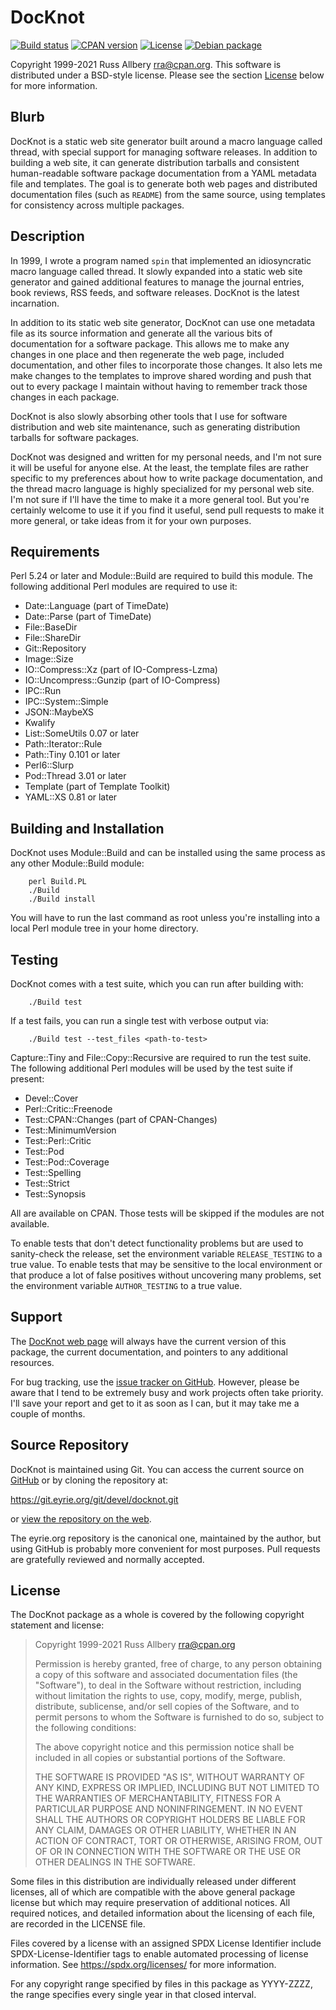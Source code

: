 # DocKnot

[![Build
status](https://github.com/rra/docknot/workflows/build/badge.svg)](https://github.com/rra/docknot/actions)
[![CPAN
version](https://img.shields.io/cpan/v/App-DocKnot)](https://metacpan.org/release/App-DocKnot)
[![License](https://img.shields.io/cpan/l/App-DocKnot)](https://github.com/rra/docknot/blob/master/LICENSE)
[![Debian
package](https://img.shields.io/debian/v/docknot/unstable)](https://tracker.debian.org/pkg/docknot)

Copyright 1999-2021 Russ Allbery <rra@cpan.org>.  This software is
distributed under a BSD-style license.  Please see the section
[License](#license) below for more information.

## Blurb

DocKnot is a static web site generator built around a macro language
called thread, with special support for managing software releases.  In
addition to building a web site, it can generate distribution tarballs and
consistent human-readable software package documentation from a YAML
metadata file and templates.  The goal is to generate both web pages and
distributed documentation files (such as `README`) from the same source,
using templates for consistency across multiple packages.

## Description

In 1999, I wrote a program named `spin` that implemented an idiosyncratic
macro language called thread.  It slowly expanded into a static web site
generator and gained additional features to manage the journal entries,
book reviews, RSS feeds, and software releases.  DocKnot is the latest
incarnation.

In addition to its static web site generator, DocKnot can use one metadata
file as its source information and generate all the various bits of
documentation for a software package.  This allows me to make any changes
in one place and then regenerate the web page, included documentation, and
other files to incorporate those changes.  It also lets me make changes to
the templates to improve shared wording and push that out to every package
I maintain without having to remember track those changes in each package.

DocKnot is also slowly absorbing other tools that I use for software
distribution and web site maintenance, such as generating distribution
tarballs for software packages.

DocKnot was designed and written for my personal needs, and I'm not sure
it will be useful for anyone else.  At the least, the template files are
rather specific to my preferences about how to write package
documentation, and the thread macro language is highly specialized for my
personal web site.  I'm not sure if I'll have the time to make it a more
general tool.  But you're certainly welcome to use it if you find it
useful, send pull requests to make it more general, or take ideas from it
for your own purposes.

## Requirements

Perl 5.24 or later and Module::Build are required to build this module.
The following additional Perl modules are required to use it:

* Date::Language (part of TimeDate)
* Date::Parse (part of TimeDate)
* File::BaseDir
* File::ShareDir
* Git::Repository
* Image::Size
* IO::Compress::Xz (part of IO-Compress-Lzma)
* IO::Uncompress::Gunzip (part of IO-Compress)
* IPC::Run
* IPC::System::Simple
* JSON::MaybeXS
* Kwalify
* List::SomeUtils 0.07 or later
* Path::Iterator::Rule
* Path::Tiny 0.101 or later
* Perl6::Slurp
* Pod::Thread 3.01 or later
* Template (part of Template Toolkit)
* YAML::XS 0.81 or later

## Building and Installation

DocKnot uses Module::Build and can be installed using the same process as
any other Module::Build module:

```
    perl Build.PL
    ./Build
    ./Build install
```

You will have to run the last command as root unless you're installing
into a local Perl module tree in your home directory.

## Testing

DocKnot comes with a test suite, which you can run after building with:

```
    ./Build test
```

If a test fails, you can run a single test with verbose output via:

```
    ./Build test --test_files <path-to-test>
```

Capture::Tiny and File::Copy::Recursive are required to run the test
suite.  The following additional Perl modules will be used by the test
suite if present:

* Devel::Cover
* Perl::Critic::Freenode
* Test::CPAN::Changes (part of CPAN-Changes)
* Test::MinimumVersion
* Test::Perl::Critic
* Test::Pod
* Test::Pod::Coverage
* Test::Spelling
* Test::Strict
* Test::Synopsis

All are available on CPAN.  Those tests will be skipped if the modules are
not available.

To enable tests that don't detect functionality problems but are used to
sanity-check the release, set the environment variable `RELEASE_TESTING`
to a true value.  To enable tests that may be sensitive to the local
environment or that produce a lot of false positives without uncovering
many problems, set the environment variable `AUTHOR_TESTING` to a true
value.

## Support

The [DocKnot web page](https://www.eyrie.org/~eagle/software/docknot/)
will always have the current version of this package, the current
documentation, and pointers to any additional resources.

For bug tracking, use the [issue tracker on
GitHub](https://github.com/rra/docknot/issues).  However, please be aware
that I tend to be extremely busy and work projects often take priority.
I'll save your report and get to it as soon as I can, but it may take me a
couple of months.

## Source Repository

DocKnot is maintained using Git.  You can access the current source on
[GitHub](https://github.com/rra/docknot) or by cloning the repository at:

https://git.eyrie.org/git/devel/docknot.git

or [view the repository on the
web](https://git.eyrie.org/?p=devel/docknot.git).

The eyrie.org repository is the canonical one, maintained by the author,
but using GitHub is probably more convenient for most purposes.  Pull
requests are gratefully reviewed and normally accepted.

## License

The DocKnot package as a whole is covered by the following copyright
statement and license:

> Copyright 1999-2021
>     Russ Allbery <rra@cpan.org>
>
> Permission is hereby granted, free of charge, to any person obtaining a
> copy of this software and associated documentation files (the "Software"),
> to deal in the Software without restriction, including without limitation
> the rights to use, copy, modify, merge, publish, distribute, sublicense,
> and/or sell copies of the Software, and to permit persons to whom the
> Software is furnished to do so, subject to the following conditions:
>
> The above copyright notice and this permission notice shall be included in
> all copies or substantial portions of the Software.
>
> THE SOFTWARE IS PROVIDED "AS IS", WITHOUT WARRANTY OF ANY KIND, EXPRESS OR
> IMPLIED, INCLUDING BUT NOT LIMITED TO THE WARRANTIES OF MERCHANTABILITY,
> FITNESS FOR A PARTICULAR PURPOSE AND NONINFRINGEMENT.  IN NO EVENT SHALL
> THE AUTHORS OR COPYRIGHT HOLDERS BE LIABLE FOR ANY CLAIM, DAMAGES OR OTHER
> LIABILITY, WHETHER IN AN ACTION OF CONTRACT, TORT OR OTHERWISE, ARISING
> FROM, OUT OF OR IN CONNECTION WITH THE SOFTWARE OR THE USE OR OTHER
> DEALINGS IN THE SOFTWARE.

Some files in this distribution are individually released under different
licenses, all of which are compatible with the above general package
license but which may require preservation of additional notices.  All
required notices, and detailed information about the licensing of each
file, are recorded in the LICENSE file.

Files covered by a license with an assigned SPDX License Identifier
include SPDX-License-Identifier tags to enable automated processing of
license information.  See https://spdx.org/licenses/ for more information.

For any copyright range specified by files in this package as YYYY-ZZZZ,
the range specifies every single year in that closed interval.

